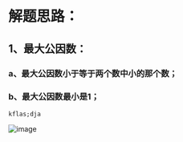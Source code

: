 # 解题思路：
## 1、最大公因数：
### a、最大公因数小于等于两个数中小的那个数；
### b、最大公因数最小是1；
```
kflas;dja
```

![image](https://github.com/sinary-sys/c-study/blob/master/pictures/3-10.png)
